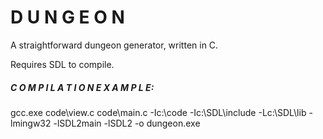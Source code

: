 # D U N G E O N

A straightforward dungeon generator, written in C.

Requires SDL to compile.

##### C O M P I L A T I O N   E X A M P L E:

gcc.exe code\view.c code\main.c -Ic:\code -Ic:\SDL\include -Lc:\SDL\lib -lmingw32 -lSDL2main -lSDL2 -o
dungeon.exe
